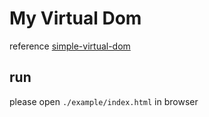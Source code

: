 # My Virtual Dom

reference [simple-virtual-dom](https://github.com/livoras/simple-virtual-dom)

## run

please open `./example/index.html` in browser